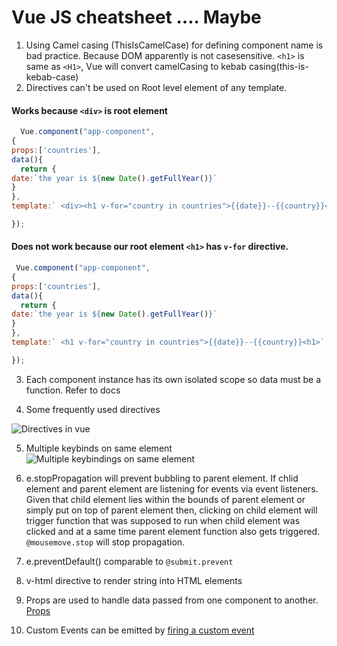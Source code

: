 # Vue JS cheatsheet .... Maybe

1. Using Camel casing (ThisIsCamelCase) for defining component name is bad practice. Because DOM apparently is not casesensitive.
`<h1>` is same as `<H1>`, Vue will convert camelCasing to kebab casing(this-is-kebab-case)
2. Directives can't be used on Root level element of any template.

 #### Works because `<div>` is root element
 
  ```javascript
    Vue.component("app-component",
{
props:['countries'],
data(){
	return {
  date:`the year is ${new Date().getFullYear()}`
  }
},
template:` <div><h1 v-for="country in countries">{{date}}--{{country}}<h1></div>`,

});
  ```
  #### Does not work because our root element `<h1>` has `v-for` directive.
  
  ```javascript
   Vue.component("app-component",
{
props:['countries'],
data(){
	return {
  date:`the year is ${new Date().getFullYear()}`
  }
},
template:` <h1 v-for="country in countries">{{date}}--{{country}}<h1>`,

});
  ```
  3. Each component instance has its own isolated scope so data must be a function.
  Refer to docs
  
  4. Some frequently used directives
  
![Directives in vue](https://i.imgur.com/aV1EUZ4.png)

  5. Multiple keybinds on same element
  ![Multiple keybindings on same element](https://i.imgur.com/vx6cFmV.png)
  
  6. e.stopPropagation will prevent bubbling to parent element. If chlid element and parent element are listening for events via event listeners. Given that child element lies within the bounds of parent element or simply put on top of parent element then, clicking on child element will trigger function that was supposed to run when child element was clicked and at a same time parent element function also gets triggered. `@mousemove.stop` will stop propagation. 
  
  7. e.preventDefault() comparable to `@submit.prevent`
  
  8. v-html directive to render string into HTML elements
  
  9. Props are used to handle data passed  from one component to another.
  [Props](https://i.imgur.com/yVQVhS7.png)
  
  10. Custom Events can be emitted by
  [firing a custom event](https://i.imgur.com/yVQVhS7.png)
  
